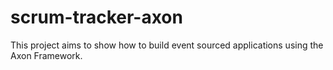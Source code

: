 # scrum-tracker-axon
This project aims to show how to build event sourced applications using the Axon Framework.
